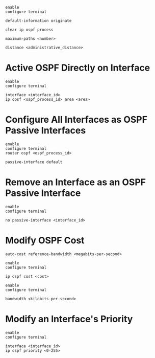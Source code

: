```Cisco IOS
enable
configure terminal
```

```Cisco IOS
default-information originate
```

```Cisco IOS
clear ip ospf process
```

```Cisco IOS
maximum-paths <number>
```

```Cisco IOS
distance <administrative_distance>
```

# Active OSPF Directly on Interface

```Cisco IOS
enable
configure terminal

interface <interface_id>
ip opsf <ospf_process_id> area <area>
```

# Configure All Interfaces as OSPF Passive Interfaces

```Cisco IOS
enable
configure terminal
router ospf <ospf_process_id>

passive-interface default
```

# Remove an Interface as an OSPF Passive Interface

```Cisco IOS
enable
configure terminal

no passive-interface <interface_id>
```

# Modify OSPF Cost

```Cisco IOS
auto-cost reference-bandwidth <megabits-per-second>
```

```Cisco IOS
enable
configure terminal

ip ospf cost <cost>
```

```Cisco IOS
enable
configure terminal

bandwidth <kilobits-per-second>
```

# Modify an Interface's Priority

```Cisco IOS
enable
configure terminal

interface <interface_id>
ip ospf priority <0-255>
```

